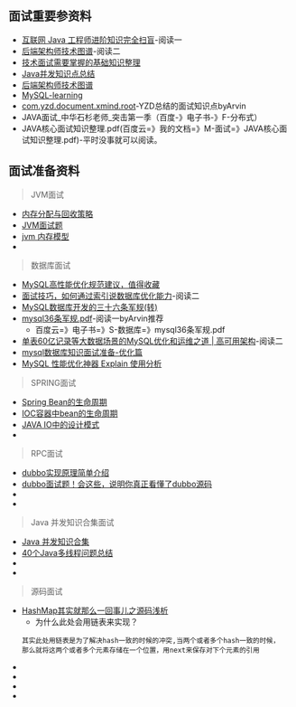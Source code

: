 ## 面试重要参资料
- [互联网 Java 工程师进阶知识完全扫盲](https://github.com/doocs/advanced-java)-阅读一
- [后端架构师技术图谱](https://github.com/xingshaocheng/architect-awesome)-阅读二
- [ 技术面试需要掌握的基础知识整理](https://github.com/CL0610/Interview-Notebook)
- [Java并发知识点总结](https://github.com/CL0610/Java-concurrency)
- [后端架构师技术图谱](https://github.com/CL0610/architect-awesome)
- [MySQL-learning](https://github.com/CL0610/MySQL-learning)
- [com.yzd.document.xmind.root](https://github.com/yaozd/com.yzd.document.xmind.root)-YZD总结的面试知识点byArvin
- JAVA面试_中华石杉老师_突击第一季（百度-》电子书-》F-分布式）
- JAVA核心面试知识整理.pdf(百度云=》我的文档=》M-面试=》JAVA核心面试知识整理.pdf)-平时没事就可以阅读。

## 面试准备资料

> JVM面试
- [内存分配与回收策略](https://github.com/doocs/jvm/blob/master/docs/05-memory-allocation-gc.md)
- [JVM面试题](https://blog.csdn.net/qq_34645958/article/details/82047846)
- [jvm 内存模型](https://blog.csdn.net/qzqanzc/article/details/81008598)
- []()

> 数据库面试
- [MySQL高性能优化规范建议，值得收藏](https://mp.weixin.qq.com/s/v0DMaIxl-oFR7NXUNaxb5g)
- [面试技巧，如何通过索引说数据库优化能力](https://blog.csdn.net/broadview2006/article/details/80131832)-阅读二
- [MySQL数据库开发的三十六条军规(转)](https://blog.csdn.net/aa_moon/article/details/53435768)
- [mysql36条军规.pdf](https://vdisk.weibo.com/s/muWOT)-阅读一byArvin推荐
    - 百度云=》电子书=》S-数据库=》mysql36条军规.pdf
- [单表60亿记录等大数据场景的MySQL优化和运维之道 | 高可用架构](https://mp.weixin.qq.com/s/-TRiWDYFhaO7wqjMPTNGBA)-阅读二
- [mysql数据库知识面试准备-优化篇](https://blog.csdn.net/qq_42815122/article/details/85953238)
- [MySQL 性能优化神器 Explain 使用分析](https://segmentfault.com/a/1190000008131735)

> SPRING面试
- [Spring Bean的生命周期](https://www.cnblogs.com/redcool/p/6397398.html)
- [IOC容器中bean的生命周期](https://www.cnblogs.com/xujian2014/p/5049483.html)
- [JAVA IO中的设计模式](https://www.cnblogs.com/wxgblogs/p/5649933.html)
- []()

> RPC面试
- [dubbo实现原理简单介绍](https://www.cnblogs.com/steven520213/p/7606598.html)
- [dubbo面试题！会这些，说明你真正看懂了dubbo源码](https://www.jianshu.com/p/cd7e17d26450)
- []()
- []()

> Java 并发知识合集面试
- [Java 并发知识合集](https://github.com/CL0610/Java-concurrency)
- [40个Java多线程问题总结](http://www.sohu.com/a/198614776_115128)
- []()
- []()

> 源码面试
- [HashMap其实就那么一回事儿之源码浅析](https://www.cnblogs.com/dongying/p/4022795.html)
    - 为什么此处会用链表来实现？
    ```
    其实此处用链表是为了解决hash一致的时候的冲突,当两个或者多个hash一致的时候，
    那么就将这两个或者多个元素存储在一个位置，用next来保存对下个元素的引用
    ```
- []()
- []()
- []()
- []()